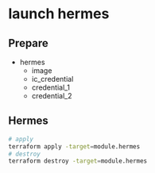 # launch hermes

## Prepare

- hermes
  - image
  - ic_credential
  - credential_1
  - credential_2

## Hermes

```bash
# apply
terraform apply -target=module.hermes
# destroy
terraform destroy -target=module.hermes
```
